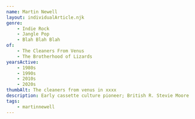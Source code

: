 ```yaml
---
name: Martin Newell
layout: individualArticle.njk
genre:
    - Indie Rock
    - Jangle Pop
    - Blah Blah Blah
of:
    - The Cleaners From Venus
    - The Brotherhood of Lizards
yearsActive: 
    - 1980s
    - 1990s
    - 2010s
    - 2020s
thumbAlt: The cleaners from venus in xxxx
description: Early cassette culture pioneer; British R. Stevie Moore
tags: 
    - martinnewell
---
```


